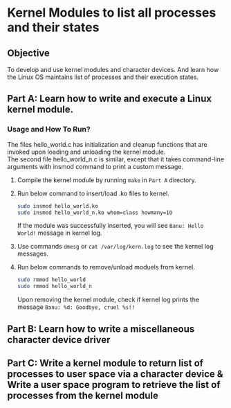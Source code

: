 # Kernel Modules to list all processes and their states

## Objective
To develop and use kernel modules and character devices. And learn how the Linux OS maintains list of processes and their execution states.

## Part A: Learn how to write and execute a Linux kernel module.
### Usage and How To Run?
The files hello_world.c has initialization and cleanup functions that are invoked upon loading and unloading the kernel module.  
The second file hello_world_n.c is similar, except that it takes command-line arguments with insmod command to print a custom message.

1. Compile the kernel module by running `make` in `Part A` directory.
2. Run below command to insert/load .ko files to kernel.
    ```sh
	sudo insmod hello_world.ko
    sudo insmod hello_world_n.ko whom=class howmany=10
	```  
	If the module was successfully inserted, you will see `Banu: Hello World!` message in kernel log.

3. Use commands `dmesg` or `cat /var/log/kern.log` to see the kernel log messages.
4.  Run below commands to remove/unload moduels from kernel.
    ```sh
	sudo rmmod hello_world
    sudo rmmod hello_world_n
	```
	Upon removing the kernel module, check if kernel log prints the message `Banu: %d: Goodbye, cruel %s!!`
	
## Part B: Learn how to write a miscellaneous character device driver

## Part C: Write a kernel module to return list of processes to user space via a character device & Write a user space program to retrieve the list of processes from the kernel module